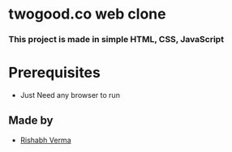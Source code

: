 # twogood.co web clone
### This project is made in simple HTML, CSS, JavaScript

# Prerequisites
- Just Need any browser to run


## Made by 
 - [Rishabh Verma](https://www.github.com/rishabh-060)
